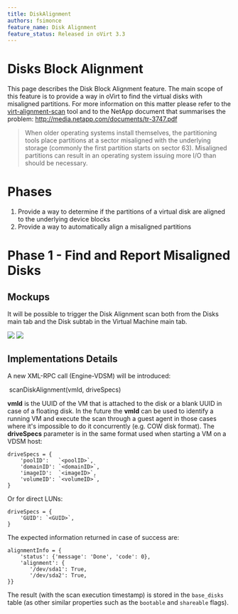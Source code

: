 ```yaml
---
title: DiskAlignment
authors: fsimonce
feature_name: Disk Alignment
feature_status: Released in oVirt 3.3
---
```


# Disks Block Alignment

This page describes the Disk Block Alignment feature. The main scope of this feature is to provide a way in oVirt to find the virtual disks with misaligned partitions. For more information on this matter please refer to the [virt-alignment-scan](http://libguestfs.org/virt-alignment-scan.1.html) tool and to the NetApp document that summarises the problem: <http://media.netapp.com/documents/tr-3747.pdf>

> When older operating systems install themselves, the partitioning tools place partitions at a sector misaligned with the underlying storage (commonly the first partition starts on sector 63). Misaligned partitions can result in an operating system issuing more I/O than should be necessary.

# Phases

1.  Provide a way to determine if the partitions of a virtual disk are aligned to the underlying device blocks
2.  Provide a way to automatically align a misaligned partitions

# Phase 1 - Find and Report Misaligned Disks

## Mockups

It will be possible to trigger the Disk Alignment scan both from the Disks main tab and the Disk subtab in the Virtual Machine main tab.

![](/images/wiki/DiskAlignmentMock1.png) ![](/images/wiki/DiskAlignmentMock2.png)

## Implementations Details

A new XML-RPC call (Engine-VDSM) will be introduced:

    scanDiskAlignment(vmId, driveSpecs)

**vmId** is the UUID of the VM that is attached to the disk or a blank UUID in case of a floating disk. In the future the **vmId** can be used to identify a running VM and execute the scan through a guest agent in those cases where it's impossible to do it concurrently (e.g. COW disk format). The **driveSpecs** parameter is in the same format used when starting a VM on a VDSM host:

    driveSpecs = {
        'poolID':   `<poolID>`,
        'domainID': `<domainID>`,
        'imageID':  `<imageID>`,
        'volumeID': `<volumeID>`,
    }

Or for direct LUNs:

    driveSpecs = {
        'GUID': `<GUID>`,
    }

The expected information returned in case of success are:

    alignmentInfo = {
        'status': {'message': 'Done', 'code': 0},
        'alignment': {
           '/dev/sda1': True,
           '/dev/sda2': True,
    }}

The result (with the scan execution timestamp) is stored in the `base_disks` table (as other similar properties such as the `bootable` and `shareable` flags).
